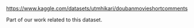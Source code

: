 https://www.kaggle.com/datasets/utmhikari/doubanmovieshortcomments

Part of our work related to this dataset.